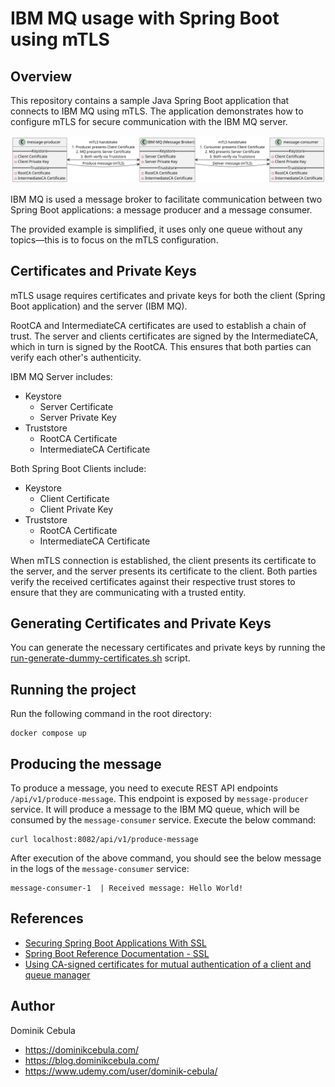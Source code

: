 # IBM MQ usage with Spring Boot using mTLS

## Overview

This repository contains a sample Java Spring Boot application that connects to IBM MQ using mTLS.
The application demonstrates how to configure mTLS for secure communication with the IBM MQ server.

![diagram.png](diagram.png)

IBM MQ is used a message broker to facilitate communication between two Spring Boot applications: a message producer and
a message consumer.

The provided example is simplified, it uses only one queue without any topics—this is to focus on the mTLS
configuration.

## Certificates and Private Keys

mTLS usage requires certificates and private keys for both the client (Spring Boot application) and the server (IBM MQ).

RootCA and IntermediateCA certificates are used to establish a chain of trust. The server and clients certificates are
signed by the IntermediateCA, which in turn is signed by the RootCA. This ensures that both parties can verify each
other's authenticity.

IBM MQ Server includes:

- Keystore
    - Server Certificate
    - Server Private Key
- Truststore
    - RootCA Certificate
    - IntermediateCA Certificate

Both Spring Boot Clients include:

- Keystore
    - Client Certificate
    - Client Private Key
- Truststore
    - RootCA Certificate
    - IntermediateCA Certificate

When mTLS connection is established, the client presents its certificate to the server, and the server presents its
certificate to the client. Both parties verify the received certificates against their respective trust stores to ensure
that they are communicating with a trusted entity.

## Generating Certificates and Private Keys

You can generate the necessary certificates and private keys by running
the [run-generate-dummy-certificates.sh](ibm-mq/run-generate-dummy-certificates.sh) script.

## Running the project

Run the following command in the root directory:

```shell
docker compose up
```

## Producing the message

To produce a message, you need to execute REST API endpoints `/api/v1/produce-message`. This endpoint is exposed by
`message-producer` service. It will produce a message to the IBM MQ queue, which will be consumed by the
`message-consumer` service. Execute the below command:

```shell
curl localhost:8082/api/v1/produce-message
```

After execution of the above command, you should see the below message in the logs of the `message-consumer` service:

```text
message-consumer-1  | Received message: Hello World!
```

## References

- [Securing Spring Boot Applications With SSL](https://spring.io/blog/2023/06/07/securing-spring-boot-applications-with-ssl)
- [Spring Boot Reference Documentation - SSL](https://docs.spring.io/spring-boot/reference/features/ssl.html)
- [Using CA-signed certificates for mutual authentication of a client and queue manager](https://www.ibm.com/docs/en/ibm-mq/9.4.x?topic=ccqms-using-ca-signed-certificates-mutual-authentication-client-queue-manager)

## Author

Dominik Cebula

- https://dominikcebula.com/
- https://blog.dominikcebula.com/
- https://www.udemy.com/user/dominik-cebula/
